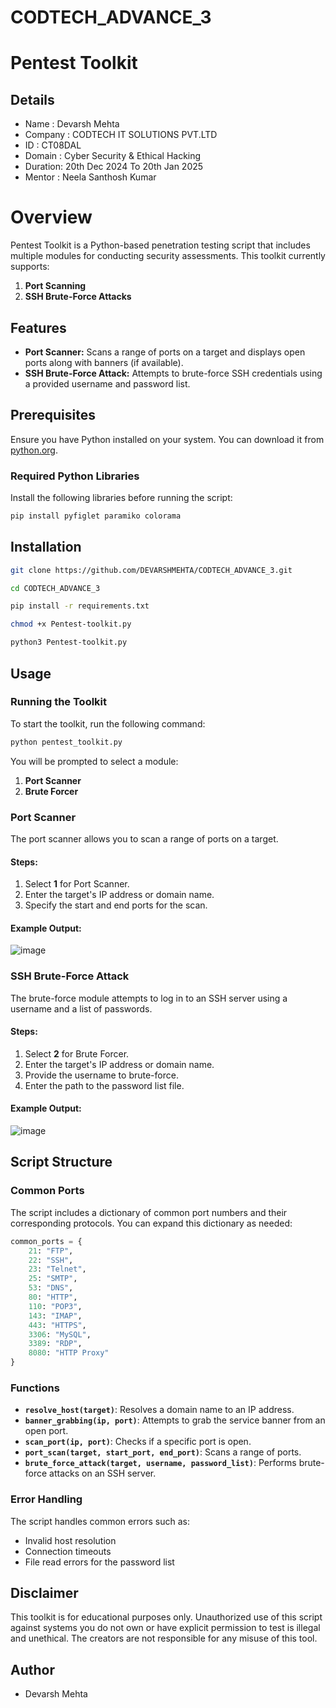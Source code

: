 # CODTECH_ADVANCE_3
# Pentest Toolkit
## Details
- Name    : Devarsh Mehta
- Company : CODTECH IT SOLUTIONS PVT.LTD
- ID      : CT08DAL
- Domain  : Cyber Security & Ethical Hacking
- Duration: 20th Dec 2024 To 20th Jan 2025
- Mentor  : Neela Santhosh Kumar

# Overview
Pentest Toolkit is a Python-based penetration testing script that includes multiple modules for conducting security assessments. This toolkit currently supports:

1. **Port Scanning**
2. **SSH Brute-Force Attacks**

## Features

- **Port Scanner:** Scans a range of ports on a target and displays open ports along with banners (if available).
- **SSH Brute-Force Attack:** Attempts to brute-force SSH credentials using a provided username and password list.

## Prerequisites

Ensure you have Python installed on your system. You can download it from [python.org](https://www.python.org/).

### Required Python Libraries

Install the following libraries before running the script:

```bash
pip install pyfiglet paramiko colorama
```

## Installation

```sh
git clone https://github.com/DEVARSHMEHTA/CODTECH_ADVANCE_3.git
```

```sh
cd CODTECH_ADVANCE_3
```

```sh
pip install -r requirements.txt
```

```sh
chmod +x Pentest-toolkit.py
```

```sh
python3 Pentest-toolkit.py
```

## Usage

### Running the Toolkit

To start the toolkit, run the following command:

```bash
python pentest_toolkit.py
```

You will be prompted to select a module:

1. **Port Scanner**
2. **Brute Forcer**

### Port Scanner

The port scanner allows you to scan a range of ports on a target.

#### Steps:

1. Select **1** for Port Scanner.
2. Enter the target's IP address or domain name.
3. Specify the start and end ports for the scan.

#### Example Output:

![image](https://github.com/user-attachments/assets/cc0da957-c007-441d-a4e2-835a1c9b2220)


### SSH Brute-Force Attack

The brute-force module attempts to log in to an SSH server using a username and a list of passwords.

#### Steps:

1. Select **2** for Brute Forcer.
2. Enter the target's IP address or domain name.
3. Provide the username to brute-force.
4. Enter the path to the password list file.

#### Example Output:

![image](https://github.com/user-attachments/assets/47a274e1-9600-46fa-a0f0-07479c694bb5)


## Script Structure

### Common Ports

The script includes a dictionary of common port numbers and their corresponding protocols. You can expand this dictionary as needed:

```python
common_ports = {
    21: "FTP",
    22: "SSH",
    23: "Telnet",
    25: "SMTP",
    53: "DNS",
    80: "HTTP",
    110: "POP3",
    143: "IMAP",
    443: "HTTPS",
    3306: "MySQL",
    3389: "RDP",
    8080: "HTTP Proxy"
}
```

### Functions

- **`resolve_host(target)`**: Resolves a domain name to an IP address.
- **`banner_grabbing(ip, port)`**: Attempts to grab the service banner from an open port.
- **`scan_port(ip, port)`**: Checks if a specific port is open.
- **`port_scan(target, start_port, end_port)`**: Scans a range of ports.
- **`brute_force_attack(target, username, password_list)`**: Performs brute-force attacks on an SSH server.

### Error Handling

The script handles common errors such as:
- Invalid host resolution
- Connection timeouts
- File read errors for the password list

## Disclaimer

This toolkit is for educational purposes only. Unauthorized use of this script against systems you do not own or have explicit permission to test is illegal and unethical. The creators are not responsible for any misuse of this tool.


## Author
- Devarsh Mehta
